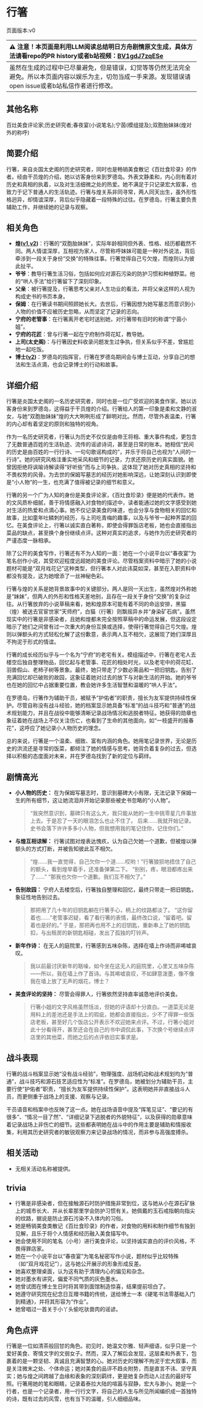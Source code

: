 # 行箸
页面版本:v0
 

| :warning: 注意！本页面是利用LLM阅读总结明日方舟剧情原文生成，具体方法请看repo的PR history或者b站视频：[BV1gdJ7zqESe](https://www.bilibili.com/video/BV1gdJ7zqESe/)         |
|:----------------------------|
| 虽然在生成的过程中已尽量避免，但是错误，幻觉等等仍然无法完全避免。所以本页面内容以娱乐为主，切勿当成一手来源。发现错误请open issue或者b站私信作者进行修改。|



## 其他名称
百灶美食评论家;历史研究者;春夜宴(小说笔名);宁茵(模组提及);双胞胎妹妹(煌对外的称呼)
## 简要介绍
行箸，来自炎国太史阁的历史研究者，同时也是畅销美食散记《百灶食珍录》的作者。经由干员煌的介绍，她以访客身份来到罗德岛。外表文静柔和，内心则有着对历史和真相的执着，以及对生活细微之处的热爱。她不满足于只记录宏大叙事，也致力于记下普通人的生活轨迹。行箸与煌关系非同寻常，两人同天出生，虽外形性格迥异，却情谊深厚，背后似乎隐藏着一段特殊的过往。在罗德岛，行箸主要负责辅助工作，并继续她的记录与观察。
## 相关角色
-   **煌([v1](char_017_huang.md),[v2](../char_v3/char_017_huang.md))**：行箸的“双胞胎妹妹”，实际年龄相同但外表、性格、经历都截然不同。两人情谊深厚，互相视为家人，尽管称呼妹妹可能是一种对外说法，背后牵涉到一段关于身份“交换”的特殊往事。行箸觉得自己亏欠煌，而煌则认为彼此扯平。
-   **爷爷**：教导行箸生活习俗，包括如何应对源石污染的防护习惯和种植野菜。他的“哄人手法”给行箸留下了深刻印象。
-   **父亲**：被行箸提及，行箸思考父亲对人生功业的看法，并将父亲这样的人视为构成史书的书页本身。
-   **保姆**：在行箸读书期间照顾她长大。去世后，行箸因想为她写墓志而意识到小人物的价值不应被历史忽略，从而坚定了记录的志向。
-   **宁府的老管事**：在行箸离开老宅时送别她，对行箸带有旧时的称谓“宁茵小姐”。
-   **宁府的花匠**：曾与行箸一起在宁府制作荷花缸，教导她。
-   **上司(太史阁)**：与行箸因史料收录问题发生过争执，但关系似乎不差，曾尴尬地一起吃饭。
-   **博士([v2](../char_v3/extended_char_bo_shi.md))**：罗德岛的指挥官，行箸在罗德岛期间会与博士互动，分享自己的想法和生活点滴，也会记录博士的行动和故事。
## 详细介绍
行箸是炎国太史阁的一名历史研究者，同时也是一位广受欢迎的美食作家。她以访客身份来到罗德岛，这得益于干员煌的介绍。行箸给人的第一印象是柔和文静的淑女，与她“双胞胎妹妹”煌的大大咧咧形成了鲜明对比。然而，尽管外表温柔，行箸的内心却有着坚定的原则和独特的视角。

作为一名历史研究者，行箸认为历史不仅仅是由帝王将相、重大事件构成，更包含了无数普通百姓的生活轨迹、流传的谣谚诗词，甚至是日常的账本。她相信“民间的历史是由百姓的一行行诗、一句句歌谣构成的”，并乐于将自己也视为“人间的一行诗”。她的研究风格注重实地采风和细节的记录，力求还原历史的真实面貌。她曾因拒绝将讽喻诗解读得“好听些”而与上司争执，这体现了她对历史真相的坚持和不畏权势的风骨。为去世的保姆写墓志的经历对她影响深远，让她深刻认识到即使是“小人物”的一生，也充满了值得被记录的细节和意义。

行箸的另一个广为人知的身份是美食评论家，《百灶食珍录》便是她的代表作。她的文风质朴细腻，善于将情感融入对食物的描述中，读者能通过她的文字感受到她对生活的热爱和点滴心事。她不仅记录美食的味道，也会分享与食物相关的回忆和故事，比如童年吐鳞刺的经历，与上司吃青梅的趣事，以及与爷爷一起种荠菜的回忆。在美食评论上，行箸以诚实直白著称，即使会得罪饭店老板，她也会直接指出菜品的缺点，甚至换个身份继续点评。这种对真实的追求，与她作为历史研究者的严谨态度一脉相承。

除了公开的美食写作，行箸还有不为人知的一面：她在一个小说平台以“春夜宴”为笔名创作小说，其受欢迎程度远超她的美食评论。尽管档案资料中暗示了她的小说题材可能是“双月戏花记”这种类型，但行箸本人对此讳莫如深，甚至在入职资料中都没有提及，这为她增添了一丝神秘色彩。

行箸与煌的关系是她背景故事中的关键部分。两人是同一天出生，虽然煌对外称她是“妹妹”，但两人的外形和性格天差地别，且存在一段关于身份“交换”的复杂过往。从行箸放弃的小说草稿来看，她和煌原本可能有着不同的命运安排，黑猫（煌）被送去官宦世家“天师府”，白猫（行箸）则飘摇异乡并“身染矿石病”。虽然现实中的行箸是非感染者，且她和煌都未完全按照草稿中的命运发展，但这段设定暗示了她们之间曾有过一次重大的身份互换或选择，使得行箸觉得自己亏欠煌。煌则以弹额头的方式轻松化解了这份歉意，表示两人互不相欠，这展现了她们深厚且不拘泥于形式的情谊。

行箸的成长经历似乎与一个名为“宁府”的老宅有关。模组描述中，行箸在老宅人去楼空后独自整理物品，回忆起与老管事、花匠的相处时光，以及老宅中的荷花缸、羽兽假山、老柿子树等景象。最终，她只带走了少数必需品和一把旧钥匙，告别了充满回忆却已破败的故园，这象征着她对过去的放下与对新生活的开始。她的爷爷也在她的回忆中占据重要位置，教会她许多生活智慧和温暖的“哄人手法”。

在罗德岛，行箸作为辅助干员，被赋予“护佑者”的职责，擅长为友军提供持续性保护。尽管自称没有战斗经验，她的档案显示她具备“标准”的战斗技巧和“普通”的战术规划能力，并且在战役中能够清晰记录战场情况和逃脱者特征。她获得的勋章也象征着她在战场上不仅关注伤亡，也看到了生命的其他面向，如“一枝盛开的报春花”，这呼应了她记录小人物历史的理念。

总的来说，行箸是一个温柔、细致、富有内涵的角色。她用笔记录世界，无论是历史的洪流还是寻常的饭菜，都倾注了她的情感与思考。她背负着复杂的过去，但选择以积极的态度面对未来，并在罗德岛找到了新的定位与羁绊。
## 剧情高光
*   **小人物的历史：** 在为保姆写墓志时，意识到墓碑大小有限，无法记录下保姆一生的所有细节，这让她流泪并开始记录那些被史书忽略的“小人物”。
    > “我突然意识到，墓碑只有这么大，我只能从她的一生中挑零星几件事放上去。于是忍了一天的眼泪怎么也止不住了。
    > 后来......我就开始记录。史书会落下许许多多小人物，但我想用我的笔记住你，记住你们。”
*   **与煌互相谅解：** 行箸试图对煌表达愧疚，认为自己欠她一个道歉，但被煌以弹额头的方式打断，并被告知彼此互不相欠。
    > “煌......我一直觉得，自己欠你一个道......哎哟！”行箸狼狈地捂住了自己的额头，看到煌举着手，还准备弹第二下。
    > “别别，疼，眼泪都疼出来了......”
    > “那我也欠你一个道歉。我们互不相欠了。”
*   **告别故园：** 宁府人去楼空后，行箸独自整理和回忆，最终只带走一把旧钥匙，象征性地告别过去。
    > 那把用了几十年的旧钥匙躺在行箸手心，柄上的纹路都淡了。
    > “这你留着也......”老管事迟疑，看了看行箸的表情，最终改口说，“留着吧。留着也是好的。”
    > 于是，那把再也用不上的旧钥匙，重新串上了她的钥匙扣，与出租房的新钥匙相碰，发出了孤独的叮铃声。
*   **新年作诗：** 在无人的庭院里，行箸感到五味杂陈，选择在墙上作诗而非唏嘘哀叹。
    > 我以前最讨厌新年的聒噪，如今坐在这无人的庭院里，心里又五味杂陈——所以，我在墙上作了首诗。与其唏嘘哀叹，不如肆意泼墨，像不像我在墙上放了无声的烟花，博士？
*   **美食评论的坚持：** 尽管会得罪人，行箸依然坚持直率诚恳地评价美食。
    > 行箸小姐的文字风格虽然恬淡，但她的评语却十分直白。一道菜无论是用料上的差池还是手法上的瑕疵，她都会直接指出，少不了得罪一些饭店老板，甚至好几个饭店公开表示不欢迎她来点评。不过，行箸小姐对此十分看得开，甚至还会在自己的书中调侃此事，下次换个号继续点评店里的其他菜，而她之后的点评依旧实事求是。
## 战斗表现
行箸的战斗档案显示她“没有战斗经验”，物理强度、战场机动和战术规划均为“普通”，战斗技巧和源石技艺适应性为“标准”。在罗德岛，她被划分为辅助干员，主要行使“护佑者”职责，“擅长为友军提供持续性保护”。这表明她并非直接战斗人员，而更侧重于战场上的支援、观察与记录。

干员语音和档案中也反映了这一点。她在战场语音中提及“挥笔见证”、“要记的有很多”、“情况一目了然”、“详细记录下逃脱者的外貌特征”，以及获得的勋章意味着记录战场上非伤亡的细节。这些都表明她在战斗中的作用主要是辅助和情报收集，利用其历史研究者的敏锐观察力来记录战场的情况，而非参与高强度搏杀。
## 相关活动
-   无相关活动名称被提供。
## trivia
*   行箸是非感染者，但在接触源石时防护措施非常到位，这与她从小在源石矿脉上的城市长大、并从长辈那里学会防护习惯有关。她佩戴的玉石戒指朝向指尖的纹路，据说是防止源石污染不入体内的习俗。
*   她是畅销美食类散记《百灶食珍录》的作者，对食物的用料和制作细节有独到见解，且乐于将个人情感和经历融入美食描写中。
*   她会使用不同的笔名（小号）进行美食评论，以坚持诚实直白的评价风格，不畏得罪店家。
*   她在一个小说平台以“春夜宴”为笔名秘密写作小说，题材似乎比较特殊（如“双月戏花记”），这与她公开展示的形象形成反差。
*   她喜欢整理桌面，认为这有助于清理内心的偏见和杂念。
*   她对墨水有讲究，偏爱不同气质的灰色墨水。
*   她曾试图在博士生日时将其带到面馆制造惊喜，结果提前坦白了。
*   她遵守研究院在纪念日互赠书籍的传统，送给博士一本《硬笔书法零基础入门到精通》，并将其形容为“作业”。
*   她曾唱过一首关于小丫头偷吃驮兽肉的谣谚。
## 角色点评
行箸是一位如清茶般回甘的角色。初见时，她温文尔雅、轻声细语，似乎只是一个爱好美食、寄情文字的文弱女子。然而，深入了解后会发现，这层柔和外表下，包裹着的是一颗坚韧、真诚且充满智慧的心。她对历史的理解不拘泥于宏大叙事，而是关注微末之处、个体命运；她对美食的品评不趋炎附势，而是直言不讳、坚守真实；她与煌之间跨越了血缘和表象的深刻羁绊，更是她复杂而动人过去的最好写照。行箸用她的笔和眼睛，记录着泰拉大陆的喧嚣与寂静，宏大与渺小。她是一个行者，也是一个记录者，用一行行文字，将自己的人生与所见所闻编织成一首独特的诗，既有过去的风雪，也有当下的温暖，引人细细品味。